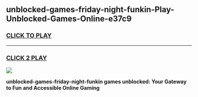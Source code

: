 
## unblocked-games-friday-night-funkin-Play-Unblocked-Games-Online-e37c9
<h3>
<a href="https://premium76.site?title=unblocked-games-friday-night-funkin&ref=24A">CLICK TO PLAY</a></h3>
<hr>

<h3>
<a href="https://premium76.site?title=unblocked-games-friday-night-funkin&ref=24A">CLICK 2 PLAY</a>
  
</h3>

<a href="https://premium76.site?title=unblocked-games-friday-night-funkin&ref=24A"><img src="https://clearcache.store/games.png"></a>


**unblocked-games-friday-night-funkin games unblocked: Your Gateway to Fun and Accessible Online Gaming**
